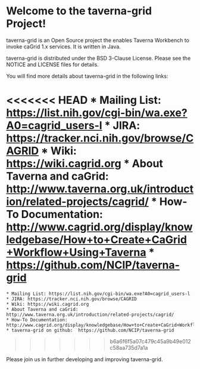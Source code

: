 Welcome to the taverna-grid Project!
=====================================

taverna-grid is an Open Source project the enables Taverna Workbench 
to invoke caGrid 1.x services.  It is written in Java.

taverna-grid is distributed under the BSD 3-Clause License.
Please see the NOTICE and LICENSE files for details.

You will find more details about taverna-grid  in the following links:

<<<<<<< HEAD
    *  Mailing List: https://list.nih.gov/cgi-bin/wa.exe?A0=cagrid_users-l
    *  JIRA: https://tracker.nci.nih.gov/browse/CAGRID
    *  Wiki: https://wiki.cagrid.org
    *  About Taverna and caGrid: http://www.taverna.org.uk/introduction/related-projects/cagrid/
    *  How-To Documentation: http://www.cagrid.org/display/knowledgebase/How+to+Create+CaGrid+Workflow+Using+Taverna
    *  https://github.com/NCIP/taverna-grid
=======
    * Mailing List: https://list.nih.gov/cgi-bin/wa.exe?A0=cagrid_users-l
    * JIRA: https://tracker.nci.nih.gov/browse/CAGRID
    * Wiki: https://wiki.cagrid.org
    * About Taverna and caGrid: http://www.taverna.org.uk/introduction/related-projects/cagrid/
    * How-To Documentation: http://www.cagrid.org/display/knowledgebase/How+to+Create+CaGrid+Workflow+Using+Taverna
    * taverna-grid on github:  https://github.com/NCIP/taverna-grid
>>>>>>> b6a6f6f5a07c479c45a9b49e012c58aa735d7a1a

Please join us in further developing and improving taverna-grid.

